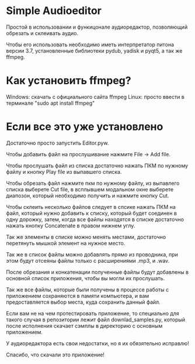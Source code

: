 # Simple Audioeditor

Простой в использовании и функицонале аудиоредактор, позволяющий обрезать и склеивать аудио.

Чтобы его использовать необходимо иметь интерпретатор питона версии 3.7, установленные библиотеки pydub, yadisk и pyqt5, а так же ffmpeg.
# Как установить ffmpeg?
Windows: скачать с официального сайта ffmpeg
Linux: просто ввести в терминале "sudo apt install ffmpeg"
# Если все это уже установлено
Достаточно просто запустить Editor.pyw.

Чтобы добавить файл на прослушивание нажмите File -> Add file.

Чтобы прослушать файл из списка достаточно нажать ПКМ по нужному файлу и кнопку Play file из выпавшего списка.

Чтобы обрезать файл нажмите пкм по нужному файлу, из выпавлего списка выберете Cut file, в всплывшем модальном окне выберете диапозон, который необходимо получить и нажмите кнопку Cut.

Чтобы склеить несколько файлов следует в спсике нажать ПКМ на файл, который нужно добавить к списку, который будет соединен в одну дорожку, затем, когда все файлы находятся в списке достаточно нажать кнопку Concatenate в правом нижнем углу.

Так же элементы в списке можно менять местами, достаточно перетянуть мышкой элемент на нужное место.

Так же в список файлы можно добавлять прямо из проводника, при этом будут отсеяны файлы только с расширениями .mp3, и .wav.

После обрезания и конкатенации полученные файлы будут добавлены в основной список приложения, чтобы вы могли их прослушать.

Так же все файлы, которые были получены в процессе работы с приложением сохраняются в памяти компьютера, и вам предоставляется выбор места, куда сохранить данный файл.

Если вам не на чем протестировать приложение, то специально для такого случая в репозитории лежит файл downlad_samples.py, который после исполнения скачает сэмплы в директорию с основным приложением.

У аудиоредактора есть свои недостатки, но я их обязятельно исправлю!

Спасибо, что скачали это приложение!

